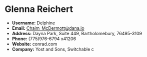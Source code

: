 # Glenna Reichert
- **Username:** Delphine
- **Email:** Chaim_McDermott@dana.io
- **Address:** Dayna Park, Suite 449, Bartholomebury, 76495-3109
- **Phone:** (775)976-6794 x41206
- **Website:** conrad.com
- **Company:** Yost and Sons, Switchable c
